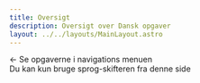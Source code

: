 ```yaml
---
title: Oversigt
description: Oversigt over Dansk opgaver
layout: ../../layouts/MainLayout.astro
---
```


<- Se opgaverne i navigations menuen<br/>
Du kan kun bruge sprog-skifteren fra denne side
